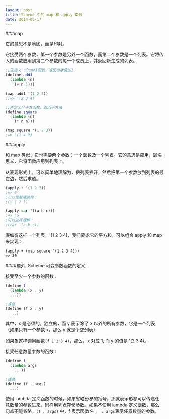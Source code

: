 ```yaml
---
layout: post
title: Scheme 中的 map 和 apply 函数
date: 2014-06-17
---
```


###map

它的意思不是地图，而是印射。

它接受两个参数，第一个参数是另外一个函数，而第二个参数是一个列表。它将传入的函数应用到第二个参数的每一个成员上，并返回新生成的列表。

```scheme
;;先定义一个add1函数，返回参数值加1.
(define add1
  (lambda (n)
    (+ n 1)))

(map add1 '(1 2 3))
;;=> '(2 3 4)

;;再定义个平方函数，返回平方值
(define square
  (lambda (n)
    (* n n)))

(map square '(1 2 3))
;=> '(1 4 9)
```

###apply

和 map 类似，它也需要两个参数：一个函数及一个列表。它的意思是应用，顾名思义，它将函数应用到列表上。

从表现形式上，可以简单地理解为，把列表扒开，然后把第一个参数放到列表的最左边，然后求值。

```scheme
(apply + '(1 2 3))
;=> 6
;可以理解成这样：
;(+ 1 2 3)

(apply car '((a b c)))
;=> 'a
;可以这样理解：
;(car '(a b c))
```

假如有这样一个列表，'(1 2 3 4)，我们要求它的平方和，可以组合 apply 和 map 来实现：

    (apply + (map square '(1 2 3 4)))
    => 30

####题外, Scheme 可变参数函数的定义

接受至少一个参数的函数：

```scheme
(define f
  (lambda (x . y)
  ...))

;或者
(define (f x . y)
  ...)
```
其中，x 是必须的，独立的，而 y 表示除了 x 以外的所有参数，它是一个列表（如果只有一个参数 x，那么 y 就是个空列表）

如果象这样调用函数`(f 1 2 3 4)`，那么，x 对应 1, 而 y 的值是 '(2 3 4)。


接受任意数量参数的函数：

```scheme
(define f
  (lambda args
    ...))

;或者
(define (f . args)
  ...)
```

使用 lambda 定义函数的时候，如果省略形参的括号，那就表示形参可以传递任意数量的参数进来。同样用列表存储参数。如果不使用 lambda 定义函数，那么句点不能省略。`(f . args)` 中，f 表示函数名 ，` . args`表示任意数量的参数。